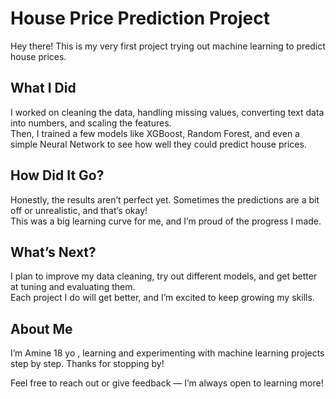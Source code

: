 # House Price Prediction Project

Hey there! This is my very first project trying out machine learning to predict house prices.

## What I Did
I worked on cleaning the data, handling missing values, converting text data into numbers, and scaling the features.  
Then, I trained a few models like XGBoost, Random Forest, and even a simple Neural Network to see how well they could predict house prices.

## How Did It Go?
Honestly, the results aren’t perfect yet. Sometimes the predictions are a bit off or unrealistic, and that’s okay!  
This was a big learning curve for me, and I’m proud of the progress I made.

## What’s Next?
I plan to improve my data cleaning, try out different models, and get better at tuning and evaluating them.  
Each project I do will get better, and I’m excited to keep growing my skills.

## About Me
I’m Amine 18 yo , learning and experimenting with machine learning projects step by step. Thanks for stopping by!

Feel free to reach out or give feedback — I’m always open to learning more!
